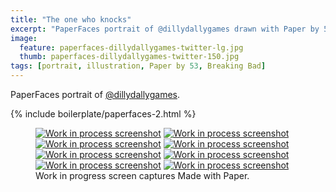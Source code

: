 ```yaml
---
title: "The one who knocks"
excerpt: "PaperFaces portrait of @dillydallygames drawn with Paper by 53 on an iPad."
image: 
  feature: paperfaces-dillydallygames-twitter-lg.jpg
  thumb: paperfaces-dillydallygames-twitter-150.jpg
tags: [portrait, illustration, Paper by 53, Breaking Bad]
---
```


PaperFaces portrait of [@dillydallygames](http://twitter.com/dillydallygames).

{% include boilerplate/paperfaces-2.html %}

<figure class="third">
  <a href="{{ site.url }}/images/paperfaces-dillydallygames-process-1-lg.jpg"><img src="{{ site.url }}/images/paperfaces-dillydallygames-process-1-600.jpg" alt="Work in process screenshot"></a>
  <a href="{{ site.url }}/images/paperfaces-dillydallygames-process-2-lg.jpg"><img src="{{ site.url }}/images/paperfaces-dillydallygames-process-2-600.jpg" alt="Work in process screenshot"></a>
  <a href="{{ site.url }}/images/paperfaces-dillydallygames-process-3-lg.jpg"><img src="{{ site.url }}/images/paperfaces-dillydallygames-process-3-600.jpg" alt="Work in process screenshot"></a>
  <a href="{{ site.url }}/images/paperfaces-dillydallygames-process-4-lg.jpg"><img src="{{ site.url }}/images/paperfaces-dillydallygames-process-4-600.jpg" alt="Work in process screenshot"></a>
  <a href="{{ site.url }}/images/paperfaces-dillydallygames-process-5-lg.jpg"><img src="{{ site.url }}/images/paperfaces-dillydallygames-process-5-600.jpg" alt="Work in process screenshot"></a>
  <a href="{{ site.url }}/images/paperfaces-dillydallygames-process-6-lg.jpg"><img src="{{ site.url }}/images/paperfaces-dillydallygames-process-6-600.jpg" alt="Work in process screenshot"></a>
  <a href="{{ site.url }}/images/paperfaces-dillydallygames-process-7-lg.jpg"><img src="{{ site.url }}/images/paperfaces-dillydallygames-process-7-600.jpg" alt="Work in process screenshot"></a>
  <a href="{{ site.url }}/images/paperfaces-dillydallygames-process-8-lg.jpg"><img src="{{ site.url }}/images/paperfaces-dillydallygames-process-8-600.jpg" alt="Work in process screenshot"></a>
  <figcaption>Work in progress screen captures Made with Paper.</figcaption>
</figure>